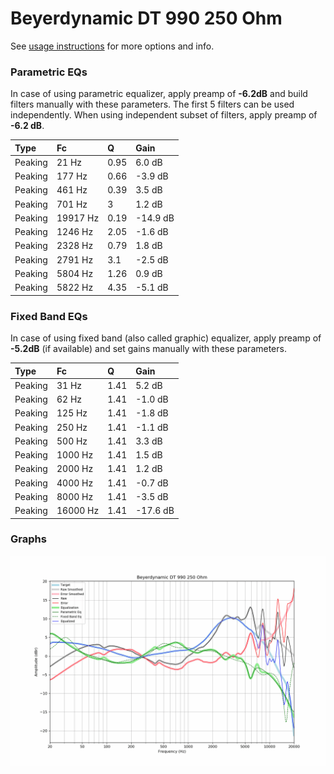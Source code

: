 # Beyerdynamic DT 990 250 Ohm
See [usage instructions](https://github.com/jaakkopasanen/AutoEq#usage) for more options and info.

### Parametric EQs
In case of using parametric equalizer, apply preamp of **-6.2dB** and build filters manually
with these parameters. The first 5 filters can be used independently.
When using independent subset of filters, apply preamp of **-6.2 dB**.

| Type    | Fc       |    Q | Gain     |
|:--------|:---------|:-----|:---------|
| Peaking | 21 Hz    | 0.95 | 6.0 dB   |
| Peaking | 177 Hz   | 0.66 | -3.9 dB  |
| Peaking | 461 Hz   | 0.39 | 3.5 dB   |
| Peaking | 701 Hz   | 3    | 1.2 dB   |
| Peaking | 19917 Hz | 0.19 | -14.9 dB |
| Peaking | 1246 Hz  | 2.05 | -1.6 dB  |
| Peaking | 2328 Hz  | 0.79 | 1.8 dB   |
| Peaking | 2791 Hz  | 3.1  | -2.5 dB  |
| Peaking | 5804 Hz  | 1.26 | 0.9 dB   |
| Peaking | 5822 Hz  | 4.35 | -5.1 dB  |

### Fixed Band EQs
In case of using fixed band (also called graphic) equalizer, apply preamp of **-5.2dB**
(if available) and set gains manually with these parameters.

| Type    | Fc       |    Q | Gain     |
|:--------|:---------|:-----|:---------|
| Peaking | 31 Hz    | 1.41 | 5.2 dB   |
| Peaking | 62 Hz    | 1.41 | -1.0 dB  |
| Peaking | 125 Hz   | 1.41 | -1.8 dB  |
| Peaking | 250 Hz   | 1.41 | -1.1 dB  |
| Peaking | 500 Hz   | 1.41 | 3.3 dB   |
| Peaking | 1000 Hz  | 1.41 | 1.5 dB   |
| Peaking | 2000 Hz  | 1.41 | 1.2 dB   |
| Peaking | 4000 Hz  | 1.41 | -0.7 dB  |
| Peaking | 8000 Hz  | 1.41 | -3.5 dB  |
| Peaking | 16000 Hz | 1.41 | -17.6 dB |

### Graphs
![](./Beyerdynamic%20DT%20990%20250%20Ohm.png)